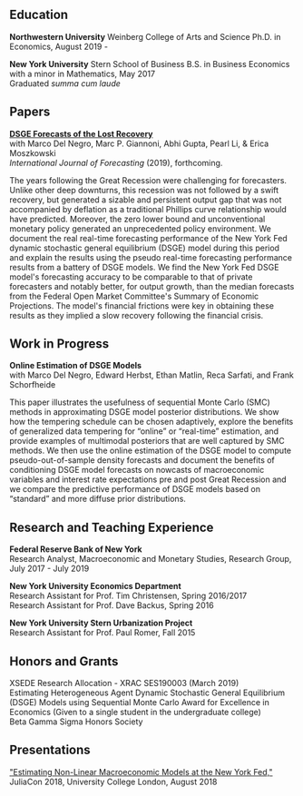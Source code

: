 <!-- Michael Cai -->
<!-- ============== -->
<!-- > Updated July 2019 • [michaelcai.com/cv/][1]   -->
<!-- > (832) 758-7670 • [me@michaelcai.com][2] -->


Education
---------
**Northwestern University** Weinberg College of Arts and Science
Ph.D. in Economics, August 2019 -

**New York University** Stern School of Business
B.S. in Business Economics with a minor in Mathematics, May 2017  
Graduated *summa cum laude*


Papers
--------------
**[DSGE Forecasts of the Lost Recovery](/files/sr844.pdf)**  
with Marco Del Negro, Marc P. Giannoni, Abhi Gupta, Pearl Li, & Erica Moszkowski  
*International Journal of Forecasting* (2019), forthcoming.

The years following the Great Recession were challenging for forecasters. Unlike other deep downturns, this recession was not followed by a swift recovery, but generated a sizable and persistent output gap that was not accompanied by deflation as a traditional Phillips curve relationship would have predicted. Moreover, the zero lower bound and unconventional monetary policy generated an unprecedented policy environment. We document the real real-time forecasting performance of the New York Fed dynamic stochastic general equilibrium (DSGE) model during this period and explain the results using the pseudo real-time forecasting performance results from a battery of DSGE models. We find the New York Fed DSGE model's forecasting accuracy to be comparable to that of private forecasters and notably better, for output growth, than the median forecasts from the Federal Open Market Committee's Summary of Economic Projections. The model's financial frictions were key in obtaining these results as they implied a slow recovery following the financial crisis.


Work in Progress
----------------
**Online Estimation of DSGE Models**  
with Marco Del Negro, Edward Herbst, Ethan Matlin, Reca Sarfati, and Frank Schorfheide

This paper illustrates the usefulness of sequential Monte Carlo (SMC) methods in approximating DSGE model posterior distributions. We show how the tempering schedule can be chosen adaptively, explore the benefits of generalized data tempering for “online” or “real-time” estimation, and provide examples of multimodal posteriors that are well captured by SMC methods. We then use the online estimation of the DSGE model to compute pseudo-out-of-sample density forecasts and document the benefits of conditioning DSGE model forecasts on nowcasts of macroeconomic variables and interest rate expectations pre and post Great Recession and we compare the predictive performance of DSGE models based on “standard” and more diffuse prior distributions.

Research and Teaching Experience
------------------
**Federal Reserve Bank of New York**  
Research Analyst, Macroeconomic and Monetary Studies, Research Group, July 2017 - July 2019

**New York University Economics Department**  
Research Assistant for Prof. Tim Christensen, Spring 2016/2017  
Research Assistant for Prof. Dave Backus, Spring 2016

**New York University Stern Urbanization Project**  
Research Assistant for Prof. Paul Romer, Fall 2015


Honors and Grants
-----------------
XSEDE Research Allocation - XRAC SES190003 (March 2019)  
Estimating Heterogeneous Agent Dynamic Stochastic General Equilibrium (DSGE) Models using Sequential Monte Carlo
Award for Excellence in Economics (Given to a single student in the undergraduate college)  
Beta Gamma Sigma Honors Society

Presentations
-------------
["Estimating Non-Linear Macroeconomic Models at the New York Fed,"](https://www.youtube.com/watch?v=dFyr8U-SY2M&list=PLP8iPy9hna6Qsq5_-zrg0NTwqDSDYtfQB&index=77) JuliaCon 2018, University College London, August 2018  


[1]: https://michaelcai.com/cv/
[2]: mailto:me@michaelcai.com
